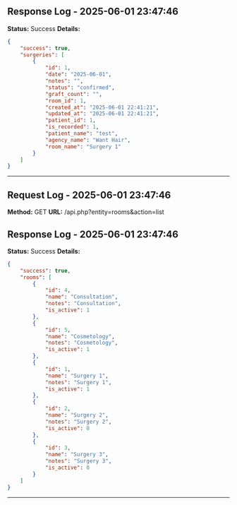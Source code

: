 ## Response Log - 2025-06-01 23:47:46

**Status:** Success
**Details:**
```json
{
    "success": true,
    "surgeries": [
        {
            "id": 1,
            "date": "2025-06-01",
            "notes": "",
            "status": "confirmed",
            "graft_count": "",
            "room_id": 1,
            "created_at": "2025-06-01 22:41:21",
            "updated_at": "2025-06-01 22:41:21",
            "patient_id": 1,
            "is_recorded": 1,
            "patient_name": "test",
            "agency_name": "Want Hair",
            "room_name": "Surgery 1"
        }
    ]
}
```
---

## Request Log - 2025-06-01 23:47:46

**Method:** GET
**URL:** /api.php?entity=rooms&action=list

## Response Log - 2025-06-01 23:47:46

**Status:** Success
**Details:**
```json
{
    "success": true,
    "rooms": [
        {
            "id": 4,
            "name": "Consultation",
            "notes": "Consultation",
            "is_active": 1
        },
        {
            "id": 5,
            "name": "Cosmetology",
            "notes": "Cosmetology",
            "is_active": 1
        },
        {
            "id": 1,
            "name": "Surgery 1",
            "notes": "Surgery 1",
            "is_active": 1
        },
        {
            "id": 2,
            "name": "Surgery 2",
            "notes": "Surgery 2",
            "is_active": 0
        },
        {
            "id": 3,
            "name": "Surgery 3",
            "notes": "Surgery 3",
            "is_active": 0
        }
    ]
}
```
---

